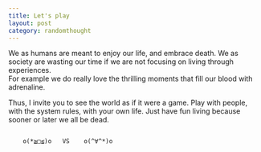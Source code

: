 ```yaml
---
title: Let's play
layout: post
category: randomthought
---
```


We as humans are meant to enjoy our life, and embrace death. 
We as society are wasting our time if we are not focusing on living through experiences.  
For example we do really love the thrilling  moments that fill our blood with adrenaline.

Thus, I invite you to see the world as if it were a game. 
Play with people, with the system rules, with your own life. 
Just have fun living because sooner or later we all be dead.

```

    o(*≧□≦)o   VS    o(^∀^*)o  

```


